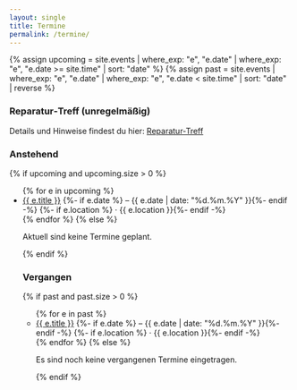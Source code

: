 ```yaml
---
layout: single
title: Termine
permalink: /termine/
---
```


{% assign upcoming = site.events | where_exp: "e", "e.date" | where_exp: "e", "e.date >= site.time" | sort: "date" %}
{% assign past = site.events | where_exp: "e", "e.date" | where_exp: "e", "e.date < site.time" | sort: "date" | reverse %}

### Reparatur‑Treff (unregelmäßig)

Details und Hinweise findest du hier: [Reparatur‑Treff](/termine/reparatur-treff/)

### Anstehend
{% if upcoming and upcoming.size > 0 %}
<ul>
  {% for e in upcoming %}
    <li>
      <a href="{{ e.url }}">{{ e.title }}</a>
      {%- if e.date %} – {{ e.date | date: "%d.%m.%Y" }}{%- endif -%}
      {%- if e.location %} · {{ e.location }}{%- endif -%}
    </li>
  {% endfor %}
{% else %}
  <p>Aktuell sind keine Termine geplant.</p>
{% endif %}

### Vergangen
{% if past and past.size > 0 %}
<ul>
  {% for e in past %}
    <li>
      <a href="{{ e.url }}">{{ e.title }}</a>
      {%- if e.date %} – {{ e.date | date: "%d.%m.%Y" }}{%- endif -%}
      {%- if e.location %} · {{ e.location }}{%- endif -%}
    </li>
  {% endfor %}
{% else %}
  <p>Es sind noch keine vergangenen Termine eingetragen.</p>
{% endif %}


